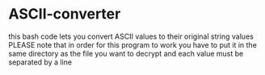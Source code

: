 # ASCII-converter
this bash code lets you convert ASCII values to their original string values
PLEASE note that in order for this program to work you have to put it in the same directory as the file you want to decrypt
and each value must be separated by a line

